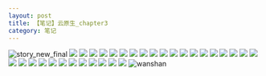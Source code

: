 ```yaml
---
layout: post
title: 【笔记】云原生_chapter3
category: 笔记
---
```

![story_new_final](http://rdr022gcy.hd-bkt.clouddn.com/img/story_new_final_0322.png)
![](http://rdr022gcy.hd-bkt.clouddn.com/img/chapter3-0321-cloud-native-1.png)
![](http://rdr022gcy.hd-bkt.clouddn.com/img/chapter3-0321-cloud-native-2.png)
![](http://r8s97vm6g.hπd-bkt.clouddn.com/img/chapter3-0321-cloud-native-3.png)
![](http://rdr022gcy.hd-bkt.clouddn.com/img/chapter3-0321-cloud-native-4.png)
![](http://rdr022gcy.hd-bkt.clouddn.com/img/chapter3-0321-cloud-native-5.png)
![](http://rdr022gcy.hd-bkt.clouddn.com/img/chapter3-0321-cloud-native-6.png)
![](http://rdr022gcy.hd-bkt.clouddn.com/img/chapter3-0321-cloud-native-7.png)
![](http://rdr022gcy.hd-bkt.clouddn.com/img/chapter3-0321-cloud-native-8.png)
![](http://rdr022gcy.hd-bkt.clouddn.com/img/chapter3-0321-cloud-native-9.png)
![](http://rdr022gcy.hd-bkt.clouddn.com/img/chapter3-0321-cloud-native-10.png)
![](http://rdr022gcy.hd-bkt.clouddn.com/img/chapter3-0321-cloud-native-11.png)
![](http://rdr022gcy.hd-bkt.clouddn.com/img/chapter3-0321-cloud-native-12.png)
![](http://rdr022gcy.hd-bkt.clouddn.com/img/chapter3-0321-cloud-native-13.png)
![](http://rdr022gcy.hd-bkt.clouddn.com/img/chapter3-0321-cloud-native-14.png)
![](http://rdr022gcy.hd-bkt.clouddn.com/img/chapter3-0321-cloud-native-15.png)
![](http://rdr022gcy.hd-bkt.clouddn.com/img/chapter3-0321-cloud-native-16.png)
![](http://rdr022gcy.hd-bkt.clouddn.com/img/chapter3-0321-cloud-native-17.png)
![](http://rdr022gcy.hd-bkt.clouddn.com/img/chapter3-0321-cloud-native-18.png)
![](http://rdr022gcy.hd-bkt.clouddn.com/img/chapter3-0321-cloud-native-19.png)
![](http://rdr022gcy.hd-bkt.clouddn.com/img/chapter3-0321-cloud-native-20.png)
![](http://rdr022gcy.hd-bkt.clouddn.com/img/chapter3-0321-cloud-native-21.png)
![](http://rdr022gcy.hd-bkt.clouddn.com/img/chapter3-0321-cloud-native-22.png)
![](http://rdr022gcy.hd-bkt.clouddn.com/img/chapter3-0321-cloud-native-23.png)
![](http://rdr022gcy.hd-bkt.clouddn.com/img/chapter3-0321-cloud-native-24.png)
![](http://rdr022gcy.hd-bkt.clouddn.com/img/chapter3-0321-cloud-native-25.png)
![](http://rdr022gcy.hd-bkt.clouddn.com/img/chapter3-0321-cloud-native-26.png)
![](http://rdr022gcy.hd-bkt.clouddn.com/img/chapter3-0321-cloud-native-27.png)
![](http://rdr022gcy.hd-bkt.clouddn.com/img/chapter3-0321-cloud-native-28.png)
![](http://rdr022gcy.hd-bkt.clouddn.com/img/chapter3-0321-cloud-native-29.png)
![](http://rdr022gcy.hd-bkt.clouddn.com/img/chapter3-0321-cloud-native-30.png)
![](http://rdr022gcy.hd-bkt.clouddn.com/img/chapter3-0321-cloud-native-31.png)
![wanshan](http://rdr022gcy.hd-bkt.clouddn.com/img/wanshan.png)
